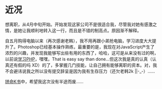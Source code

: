 # 近况

想离职，从4月中旬开始。开始发现这家公司不是很适合我，尽管我对她有感激之情，是她让我顺利地转入这一行，而且是不错的制高点。原因渐不解释。

自五月购得电脑以来（再次感谢老韩），我不用再跟小弟抢电脑，学习进度大大提升了。Photoshop已经基本操作熟练，最重要的是，我现在对JavaScript产生了浓烈的兴趣，并发现我能够写出些有用的东西了，哈哈，这可是从来没有过的啊，以前说[学习PHP][0]，嘿嘿，That is easy say than done...但这次我是真的认真（认真还有假的吗 XD）的了，多掌握几门技能，让自己拥有能够离职的资本。对，我不会避讳说我之所以没有提交辞呈是因为我有生存压力（还欠老韩2k ||-_-）……

[拼命K书][1]中，希望我这次没有半途而废……

[0]: /posts/2005-01-30-free-web-developer.html
[1]: http://www.douban.com/people/realazy/
